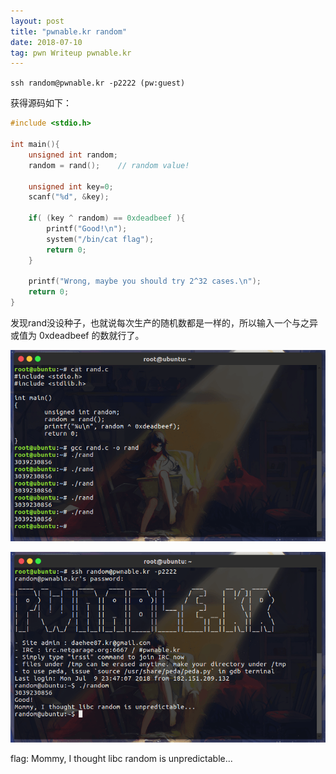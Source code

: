 ```yaml
---
layout: post
title: "pwnable.kr random"
date: 2018-07-10 
tag: pwn Writeup pwnable.kr
---
```


`ssh random@pwnable.kr -p2222 (pw:guest)`

获得源码如下：

```c
#include <stdio.h>

int main(){
	unsigned int random;
	random = rand();	// random value!

	unsigned int key=0;
	scanf("%d", &key);

	if( (key ^ random) == 0xdeadbeef ){
		printf("Good!\n");
		system("/bin/cat flag");
		return 0;
	}

	printf("Wrong, maybe you should try 2^32 cases.\n");
	return 0;
}
```

发现rand没设种子，也就说每次生产的随机数都是一样的，所以输入一个与之异或值为 0xdeadbeef 的数就行了。

![img_1](/images/posts/pwnable.kr_random/img_1.png)

![img_2](/images/posts/pwnable.kr_random/img_2.png)

flag: Mommy, I thought libc random is unpredictable...
